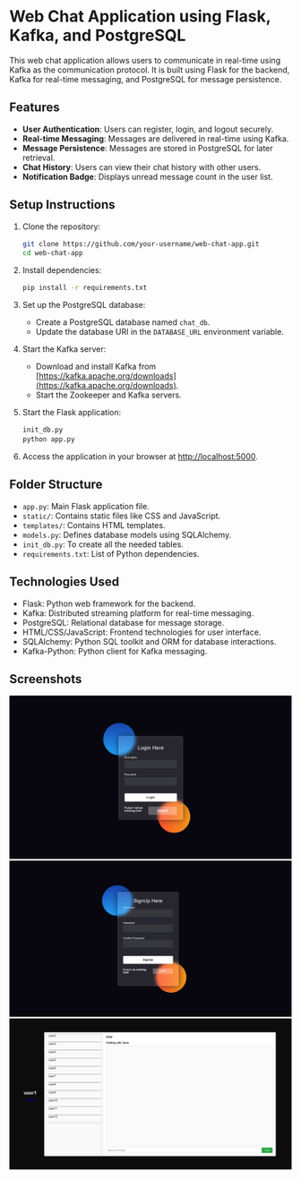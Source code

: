 # Web Chat Application using Flask, Kafka, and PostgreSQL

This web chat application allows users to communicate in real-time using Kafka as the communication protocol. It is built using Flask for the backend, Kafka for real-time messaging, and PostgreSQL for message persistence.

## Features

- **User Authentication**: Users can register, login, and logout securely.
- **Real-time Messaging**: Messages are delivered in real-time using Kafka.
- **Message Persistence**: Messages are stored in PostgreSQL for later retrieval.
- **Chat History**: Users can view their chat history with other users.
- **Notification Badge**: Displays unread message count in the user list.

## Setup Instructions

1. Clone the repository:
   ```bash
   git clone https://github.com/your-username/web-chat-app.git
   cd web-chat-app
   ```

2. Install dependencies:
   ```bash
   pip install -r requirements.txt
   ```

3. Set up the PostgreSQL database:
   - Create a PostgreSQL database named `chat_db`.
   - Update the database URI in the `DATABASE_URL` environment variable.

4. Start the Kafka server:
   - Download and install Kafka from [https://kafka.apache.org/downloads](https://kafka.apache.org/downloads).
   - Start the Zookeeper and Kafka servers.

5. Start the Flask application:
   ```bash
   init_db.py
   python app.py
   ```

6. Access the application in your browser at [http://localhost:5000](http://localhost:5000).

## Folder Structure

- `app.py`: Main Flask application file.
- `static/`: Contains static files like CSS and JavaScript.
- `templates/`: Contains HTML templates.
- `models.py`: Defines database models using SQLAlchemy.
- `init_db.py`: To create all the needed tables.
- `requirements.txt`: List of Python dependencies.

## Technologies Used

- Flask: Python web framework for the backend.
- Kafka: Distributed streaming platform for real-time messaging.
- PostgreSQL: Relational database for message storage.
- HTML/CSS/JavaScript: Frontend technologies for user interface.
- SQLAlchemy: Python SQL toolkit and ORM for database interactions.
- Kafka-Python: Python client for Kafka messaging.

## Screenshots

![Login Page](screenshots/login.png)
![SignUp Page](screenshots/signup.png)
![Chat Interface](screenshots/chat.png)
